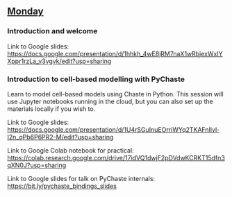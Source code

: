 ## [Monday](https://github.com/Chaste/chaste-workshop-materials-2023/monday)

### Introduction and welcome

Link to Google slides: https://docs.google.com/presentation/d/1hhkh_4wE8jRM7naX1wRbjexWxIYXppr1rzLa_v3vgvk/edit?usp=sharing

### Introduction to cell-based modelling with PyChaste

Learn to model cell-based models using Chaste in Python. 
This session will use Jupyter notebooks running in the cloud, but you can also set up the materials locally if you wish to. 

Link to Google slides: https://docs.google.com/presentation/d/1U4rSGuInuEOrriWYq2TKAFnIlvl-I2n_qPb6P6PR2-M/edit?usp=sharing

Link to Google Colab notebook for practical: https://colab.research.google.com/drive/17idVQ1dwjF2pDVdwKCRKT15dfn3qXN0J?usp=sharing

Link to Google slides for talk on PyChaste internals: https://bit.ly/pychaste_bindings_slides
